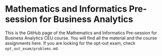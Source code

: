 # Mathematics and Informatics Pre-session for Business Analytics

This is the GitHub page of the Mathematics and Informatics Pre-session for Business Analytics CEU course. You will find all the material and the course assignments here. If you are looking for the opt-out exam, check `opt_out_exam/problems.md`.
